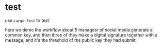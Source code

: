 # test

use ````cargo test```` to test

here we demo the workflow about 5 managesr of social media generate a common key, and then three of they make a digital signature together with a message, and it's the threshold of the public key they had submit. 
